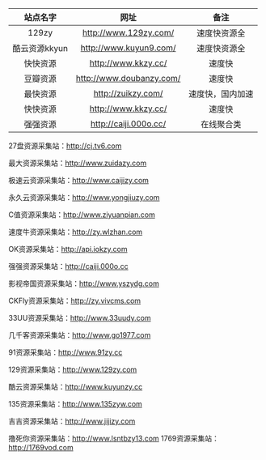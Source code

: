 
| 站点名字 | 网址 | 备注 |
| :---: | :---: | :---: |
| 129zy | http://www.129zy.com/ | 速度快资源全 |
| 酷云资源kkyun | http://www.kuyun9.com/ | 速度快资源全 |
| 快快资源 | http://www.kkzy.cc/ | 速度快 |
| 豆瓣资源 | http://www.doubanzy.com/ | 速度快 |
| 最快资源 | http://zuikzy.com/ | 速度快，国内加速 |
| 快快资源 | http://www.kkzy.cc/ | 速度快 |
| 强强资源 | http://caiji.000o.cc/ | 在线聚合类 |



27盘资源采集站：http://cj.tv6.com

最大资源采集站：http://www.zuidazy.com

极速云资源采集站：http://www.caijizy.com

永久云资源采集站：http://www.yongjiuzy.com

C值资源采集站：http://www.ziyuanpian.com

速度牛资源采集站：http://zy.wlzhan.com

OK资源采集站：http://api.iokzy.com

强强资源采集站：http://caiji.000o.cc

影视帝国资源采集站：http://www.yszydg.com

CKFly资源采集站：http://zy.vivcms.com

33UU资源采集站：http://www.33uudy.com

几千客资源采集站：http://www.go1977.com

91资源采集站：http://www.91zy.cc

129资源采集站：http://www.129zy.com

酷云资源采集站：http://www.kuyunzy.cc

135资源采集站：http://www.135zyw.com

吉吉资源采集站：http://www.jijizy.com

撸死你资源采集站：http://www.lsntbzy13.com
1769资源采集站：http://1769vod.com

